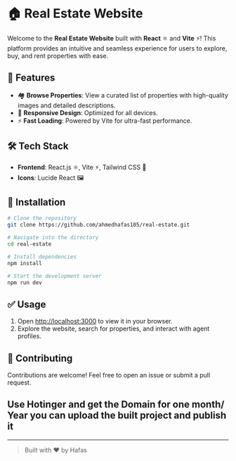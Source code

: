 # 🏠 Real Estate Website

Welcome to the **Real Estate Website** built with **React** ⚛️ and **Vite** ⚡! This platform provides an intuitive and seamless experience for users to explore, buy, and rent properties with ease.

## 🚀 Features
- 🏘️ **Browse Properties**: View a curated list of properties with high-quality images and detailed descriptions.
- 📱 **Responsive Design**: Optimized for all devices.
- ⚡ **Fast Loading**: Powered by Vite for ultra-fast performance.

## 🛠️ Tech Stack
- **Frontend**: React.js ⚛️, Vite ⚡, Tailwind CSS 💨
- **Icons**: Lucide React 🖼️

## 📂 Installation

```bash
# Clone the repository
git clone https://github.com/ahmedhafas105/real-estate.git

# Navigate into the directory
cd real-estate

# Install dependencies
npm install

# Start the development server
npm run dev
```

## ✅ Usage
1. Open [http://localhost:3000](http://localhost:3000) to view it in your browser.
2. Explore the website, search for properties, and interact with agent profiles.

## 🤝 Contributing
Contributions are welcome! Feel free to open an issue or submit a pull request.

## Use Hotinger and get the Domain for one month/ Year you can upload the built project and publish it

---

> Built with ❤️ by Hafas
